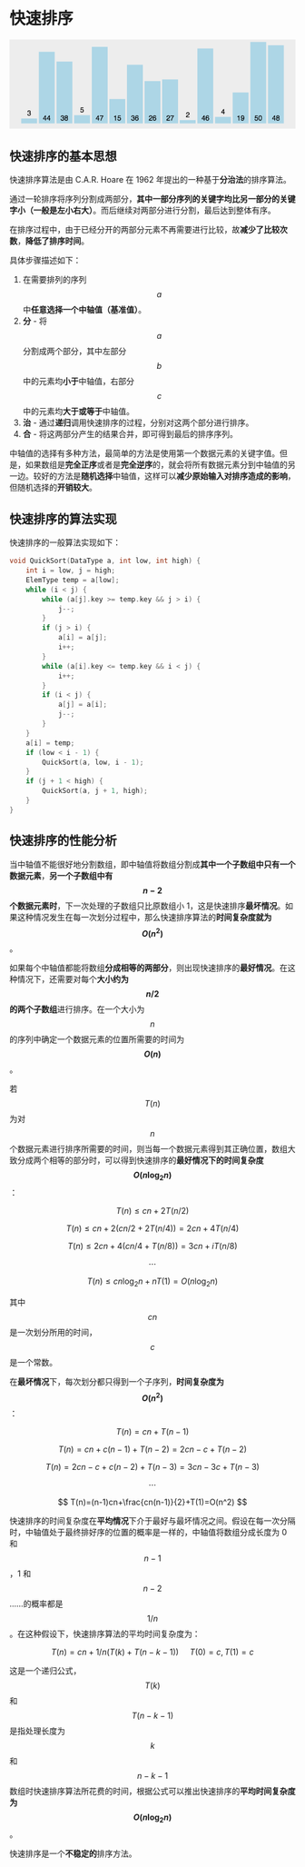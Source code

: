 # 快速排序

<img src="./images/快速排序.gif" style="zoom:67%;" />

## 快速排序的基本思想

快速排序算法是由 C.A.R. Hoare 在 1962 年提出的一种基于**分治法**的排序算法。

通过一轮排序将序列分割成两部分，**其中一部分序列的关键字均比另一部分的关键字小（一般是左小右大）**。而后继续对两部分进行分割，最后达到整体有序。

在排序过程中，由于已经分开的两部分元素不再需要进行比较，故**减少了比较次数**，**降低了排序时间**。

具体步骤描述如下：

1. 在需要排列的序列 $$a$$ 中**任意选择一个中轴值（基准值）**。
2. **分** - 将 $$a$$ 分割成两个部分，其中左部分 $$b$$ 中的元素均**小于**中轴值，右部分 $$c$$ 中的元素均**大于或等于**中轴值。
3. **治** - 通过**递归**调用快速排序的过程，分别对这两个部分进行排序。
4. **合** - 将这两部分产生的结果合并，即可得到最后的排序序列。

中轴值的选择有多种方法，最简单的方法是使用第一个数据元素的关键字值。但是，如果数组是**完全正序**或者是**完全逆序**的，就会将所有数据元素分到中轴值的另一边。较好的方法是**随机选择**中轴值，这样可以**减少原始输入对排序造成的影响**，但随机选择的**开销较大**。

## 快速排序的算法实现

快速排序的一般算法实现如下：

```c
void QuickSort(DataType a, int low, int high) {
	int i = low, j = high;
	ElemType temp = a[low];
	while (i < j) {
		while (a[j].key >= temp.key && j > i) {
			j--;
		}
		if (j > i) {
			a[i] = a[j];
			i++;
		}
		while (a[i].key <= temp.key && i < j) {
			i++;
		}
		if (i < j) {
			a[j] = a[i];
			j--;
		}
	}
	a[i] = temp;
	if (low < i - 1) {
		QuickSort(a, low, i - 1);
	}
	if (j + 1 < high) {
		QuickSort(a, j + 1, high);
	}
}
```

## 快速排序的性能分析

当中轴值不能很好地分割数组，即中轴值将数组分割成**其中一个子数组中只有一个数据元素**，**另一个子数组中有 $$n-2$$ 个数据元素时**，下一次处理的子数组只比原数组小 1，这是快速排序**最坏情况**。如果这种情况发生在每一次划分过程中，那么快速排序算法的**时间复杂度就为 $$O(n^2)$$**。

如果每个中轴值都能将数组**分成相等的两部分**，则出现快速排序的**最好情况**。在这种情况下，还需要对每个**大小约为 $$n/2$$ 的两个子数组**进行排序。在一个大小为 $$n$$ 的序列中确定一个数据元素的位置所需要的时间为 **$$O(n)$$**。

若 $$T(n)$$ 为对 $$n$$ 个数据元素进行排序所需要的时间，则当每一个数据元素得到其正确位置，数组大致分成两个相等的部分时，可以得到快速排序的**最好情况下的时间复杂度 $$O(n{\log}_{2}n)$$**：

$$
T(n)\leq{cn}+2T(n/2)
$$

$$
T(n)\leq{cn}+2(cn/2+2T(n/4))=2cn+4T(n/4)
$$

$$
T(n)\leq2cn+4(cn/4+T(n/8))=3cn+iT(n/8)
$$

$$
{\cdots}
$$

$$
T(n)\leq{cn}\log_2{n}+nT(1)=O(n\log_2{n})
$$

其中 $$cn$$ 是一次划分所用的时间，$$c$$ 是一个常数。

在**最坏情况**下，每次划分都只得到一个子序列，**时间复杂度为 $$O(n^2)$$**：

$$
T(n)=cn+T(n-1)
$$

$$
T(n)=cn+c(n-1)+T(n-2)=2cn-c+T(n-2)
$$

$$
T(n)=2cn-c+c(n-2)+T(n-3)=3cn-3c+T(n-3)
$$

$$
{\cdots}
$$

$$
T(n)=(n-1)cn+\frac{cn(n-1)}{2}+T(1)=O(n^2)
$$

快速排序的时间复杂度在**平均情况**下介于最好与最坏情况之间。假设在每一次分隔时，中轴值处于最终排好序的位置的概率是一样的，中轴值将数组分成长度为 0 和 $$n-1$$，1 和 $$n-2$$……的概率都是 $$1/n$$。在这种假设下，快速排序算法的平均时间复杂度为：

$$
T(n)=cn+1/n(T(k)+T(n-k-1))\ \ \ \ \ T(0)=c,T(1)=c
$$

这是一个递归公式，$$T(k)$$ 和 $$T(n-k-1)$$ 是指处理长度为 $$k$$ 和 $$n-k-1$$ 数组时快速排序算法所花费的时间，根据公式可以推出快速排序的**平均时间复杂度为 $$O(n{\log}_{2}n)$$**。

快速排序是一个**不稳定的**排序方法。